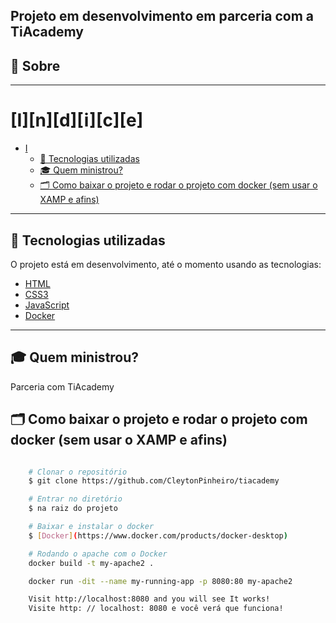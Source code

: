 ## Projeto em desenvolvimento em parceria com a TiAcademy

## 🔖 Sobre

---

# [I][n][d][i][c][e]

- [I](#idice)
  - [🚀 Tecnologias utilizadas](#-tecnologias-utilizadas)
  - [🎓 Quem ministrou?](#-quem-ministrou)
  - [🗂 Como baixar o projeto e rodar o projeto com docker (sem usar o XAMP e afins)](#-como-baixar-o-projeto-e-rodar-o-projeto-com-docker-sem-usar-o-xamp-e-afins)

---

## 🚀 Tecnologias utilizadas

O projeto está em desenvolvimento, até o momento usando as tecnologias:

- [HTML](https://developer.mozilla.org/pt-BR/docs/Web/HTML)
- [CSS3](https://developer.mozilla.org/pt-BR/docs/Web/CSS)
- [JavaScript](https://developer.mozilla.org/pt-BR/docs/Aprender/JavaScript)
- [Docker](https://www.docker.com/products/docker-desktop)

---

## 🎓 Quem ministrou?

Parceria com TiAcademy

## 🗂 Como baixar o projeto e rodar o projeto com docker (sem usar o XAMP e afins)

```sh

    # Clonar o repositório
    $ git clone https://github.com/CleytonPinheiro/tiacademy
```

```sh
    # Entrar no diretório
    $ na raiz do projeto
```

```sh
    # Baixar e instalar o docker
    $ [Docker](https://www.docker.com/products/docker-desktop)
```

```sh
    # Rodando o apache com o Docker
    docker build -t my-apache2 .

    docker run -dit --name my-running-app -p 8080:80 my-apache2

    Visit http://localhost:8080 and you will see It works!
    Visite http: // localhost: 8080 e você verá que funciona!
```
